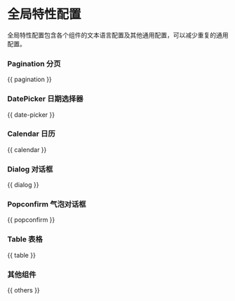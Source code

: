 # 全局特性配置

全局特性配置包含各个组件的文本语言配置及其他通用配置，可以减少重复的通用配置。

### Pagination 分页

{{ pagination }}

### DatePicker 日期选择器

{{ date-picker }}

### Calendar 日历

{{ calendar }}

### Dialog 对话框

{{ dialog }}

### Popconfirm 气泡对话框

{{ popconfirm }}

### Table 表格

{{ table }}

### 其他组件

{{ others }}
